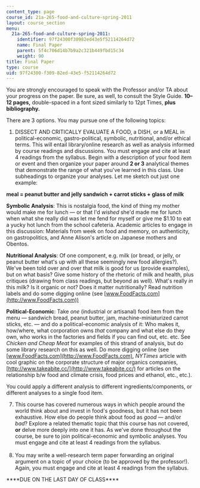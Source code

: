 ```yaml
---
content_type: page
course_id: 21a-265-food-and-culture-spring-2011
layout: course_section
menu:
  21a-265-food-and-culture-spring-2011:
    identifier: 97f24300f30982ed43e5f52114264d72
    name: Final Paper
    parent: 5f4c706d14b7b9a2c321b449fbd15c34
    weight: 90
title: Final Paper
type: course
uid: 97f24300-f309-82ed-43e5-f52114264d72
---
```


You are strongly encouraged to speak with the Professor and/or TA about your progress on the paper. Be sure, as well, to consult the Style Guide. **10–12 pages,** double-spaced in a font sized similarly to 12pt Times, **plus bibliography.**

There are 3 options. You may pursue one of the following topics:

1.  DISSECT AND CRITICALLY EVALUATE A FOOD, a DISH, or a MEAL in political-economic, gastro-political, symbolic, nutritional, and/or ethical terms. This will entail library/online research as well as analysis informed by course readings and discussions. You must engage and cite at least 4 readings from the syllabus. Begin with a description of your food item or event and then organize your paper around **2 or 3** analytical themes that demonstrate the range of what you've learned in this class. Use subheadings to organize your analyses. Let me sketch out just one example:

**meal = peanut butter and jelly sandwich + carrot sticks + glass of milk**

**Symbolic Analysis**: This is nostalgia food, the kind of thing my mother would make me for lunch — or that I'd _wished_ she'd made me for lunch when what she really did was let me fend for myself or give me $1.10 to eat a yucky hot lunch from the school cafeteria. Academic articles to engage in this discussion: Materials from week on food and memory, on authenticity, on gastropolitics, and Anne Alison's article on Japanese mothers and Obentos.

**Nutritional Analysis**: Of one component, e.g. milk (or bread, or jelly, or peanut butter what's up with all these seemingly new food allergies?). We've been told over and over that milk is good for us (provide examples), but on what basis? Give some history of the rhetoric of milk and health, plus critiques (drawing from class readings, but beyond as well). What's really _in_ this milk? Is it organic or not? Does it matter nutritionally? Read nutrition labels and do some digging online (see [www.FoodFacts.com](http://www.FoodFacts.com))

**Political-Economic**: Take _one_ (industrial or artisanal) food item from the menu — sandwich bread, peanut butter, jam, machine-miniaturized carrot sticks, etc. — and do a political-economic analysis of it: Who makes it, how/where, what corporation owns _that_ company and what else do they own, who works in the factories and fields if you can find out, etc. etc. See _Chicken and Cheap Meat_ for examples of this strand of analysis, but do some library research on this as well. Do more digging online (see [www.FoodFacts.com](http://www.FoodFacts.com), _NYTimes_ article with cool graphic on the corporate structure of major organics companies, [http://www.takeabite.cc/](http://www.takeabite.cc/) for articles on the relationship b/w food and climate crisis, food prices and ethanol, etc., etc.).

You could apply a different analysis to different ingredients/components, or different analyses to a single food item.

7.  This course has covered numerous ways in which people around the world think about and invest in food's goodness, but it has not been exhaustive. How else do people think about food as _good_ — and/or _bad_? Explore a related thematic topic that this course has not covered, **or** delve more deeply into one it has. As we've done throughout the course, be sure to join political-economic and symbolic analyses. You must engage and cite at least 4 readings from the syllabus.  
     
8.  You may write a well-research term paper forwarding an original argument on a topic of your choice (to be approved by the professor!). Again, you must engage and cite at least 4 readings from the syllabus.

\*\*\*\*DUE ON THE LAST DAY OF CLASS\*\*\*\*